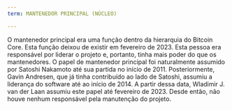 ```yaml
---
term: MANTENEDOR PRINCIPAL (NÚCLEO)

---
```

O mantenedor principal era uma função dentro da hierarquia do Bitcoin Core. Esta função deixou de existir em fevereiro de 2023. Esta pessoa era responsável por liderar o projeto e, portanto, tinha mais poder do que os mantenedores. O papel de mantenedor principal foi naturalmente assumido por Satoshi Nakamoto até sua partida no início de 2011. Posteriormente, Gavin Andresen, que já tinha contribuído ao lado de Satoshi, assumiu a liderança do software até ao início de 2014. A partir dessa data, Wladimir J. van der Laan assumiu este papel até fevereiro de 2023. Desde então, não houve nenhum responsável pela manutenção do projeto.